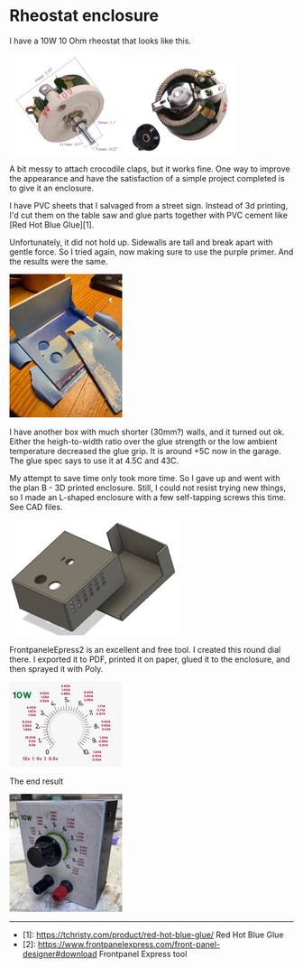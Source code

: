 # Rheostat enclosure

I have a 10W 10 Ohm rheostat that looks like this.

<img src="rheostat-1.jpg" width=200px>
<img src="rheostat-2.jpg" width=200px>

A bit messy to attach crocodile claps, but it works fine. One way to improve the appearance and have the satisfaction of a simple project completed is to give it an enclosure.

I have PVC sheets that I salvaged from a street sign. Instead of 3d printing, I'd cut them on the table saw and glue parts together with PVC cement like [Red Hot Blue Glue][1].

Unfortunately, it did not hold up. Sidewalls are tall and break apart with gentle force. So I tried again, now making sure to use the purple primer. And the results were the same.

<img src="rheostat-3.jpg" width=200>

I have another box with much shorter (30mm?) walls, and it turned out ok. Either the heigh-to-width ratio over the glue strength or the low ambient temperature decreased the glue grip.
It is around +5C now in the garage. The glue spec says to use it at 4.5C and 43C.

My attempt to save time only took more time. So I gave up and went with the plan B - 3D printed enclosure. Still, I could not resist trying new things, so I made an L-shaped enclosure with a few self-tapping screws this time. See CAD files.

<img src="rheostat-4.jpg" width=300px>

FrontpaneleEpress2 is an excellent and free tool. I created this round dial there. I exported it to PDF, printed it on paper, glued it to the enclosure, and then sprayed it with Poly. 

<img src="dial.jpg" width=200px> 

The end result

<img src="rheostat-5.jpg" width=200px>


---

* [1]: <https://tchristy.com/product/red-hot-blue-glue/> Red Hot Blue Glue 
* [2]: <https://www.frontpanelexpress.com/front-panel-designer#download> Frontpanel Express tool
